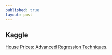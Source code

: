```yaml
---
published: true
layout: post
---
```

## Kaggle

[House Prices: Advanced Regression Techniques](https://www.kaggle.com/snowdj/house-prices-advanced-regression-techniques/detailed-data-exploration-in-python/editnb).
